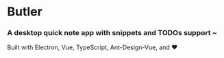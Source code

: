 # Butler

### A desktop quick note app with snippets and TODOs support ~

Built with Electron, Vue, TypeScript, Ant-Design-Vue, and :heart:
